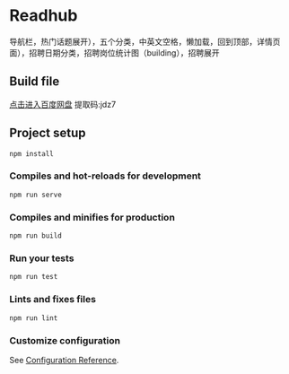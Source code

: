 # Readhub
 导航栏，热门话题展开），五个分类，中英文空格，懒加载，回到顶部，详情页面），招聘日期分类，招聘岗位统计图（building），招聘展开

## Build file
[点击进入百度网盘](https://pan.baidu.com/s/1AXwlahXfVzUyKXoiCPgc-g) 提取码:jdz7

## Project setup
```
npm install
```

### Compiles and hot-reloads for development
```
npm run serve
```

### Compiles and minifies for production
```
npm run build
```

### Run your tests
```
npm run test
```

### Lints and fixes files
```
npm run lint
```

### Customize configuration
See [Configuration Reference](https://cli.vuejs.org/config/).
